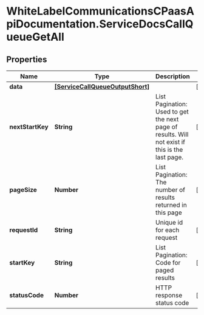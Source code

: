 # WhiteLabelCommunicationsCPaasApiDocumentation.ServiceDocsCallQueueGetAll

## Properties

Name | Type | Description | Notes
------------ | ------------- | ------------- | -------------
**data** | [**[ServiceCallQueueOutputShort]**](ServiceCallQueueOutputShort.md) |  | [optional] 
**nextStartKey** | **String** | List Pagination: Used to get the next page of results. Will not exist if this is the last page. | [optional] 
**pageSize** | **Number** | List Pagination: The number of results returned in this page | [optional] 
**requestId** | **String** | Unique id for each request | [optional] 
**startKey** | **String** | List Pagination: Code for paged results | [optional] 
**statusCode** | **Number** | HTTP response status code | [optional] 


